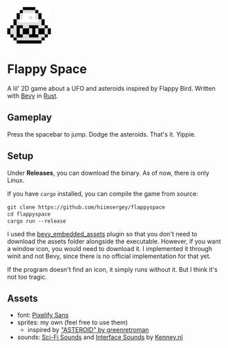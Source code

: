 <img src="assets/icon.png" width=20%/>

# Flappy Space
A lil' 2D game about a UFO and asteroids inspired by Flappy Bird.
Written with [Bevy](https://bevyengine.org) in [Rust](https://rust-lang.org).

## Gameplay
Press the spacebar to jump. Dodge the asteroids. That's it. Yippie.

## Setup
Under **Releases**, you can download the binary. As of now, there is only Linux.

If you have `cargo` installed, you can compile the game from source:

```
git clone https://github.com/hiimsergey/flappyspace
cd flappyspace
cargo run --release
```

I used the [bevy_embedded_assets](https://github.com/vleue/bevy_embedded_assets) plugin so that you don't need to download the assets folder alongside the executable.
However, if you want a window icon, you would need to download it. I implemented it through winit and not Bevy, since there is no official implementation for that yet.

If the program doesn't find an icon, it simply runs without it. But I think it's not too tragic.

## Assets
- font: [Pixelify Sans](https://fonts.google.com/specimen/Pixelify+Sans)
- sprites: my own (feel free to use them)
  - inspired by ["ASTEROID" by greenretroman](http://greenretroman.itch.io/asteroids)
- sounds: [Sci-Fi Sounds](https://kenney.nl/assets/sci-fi-sounds) and [Interface Sounds](https://kenney.nl/assets/interface-sounds) by [Kenney.nl](https://kenney.nl)
